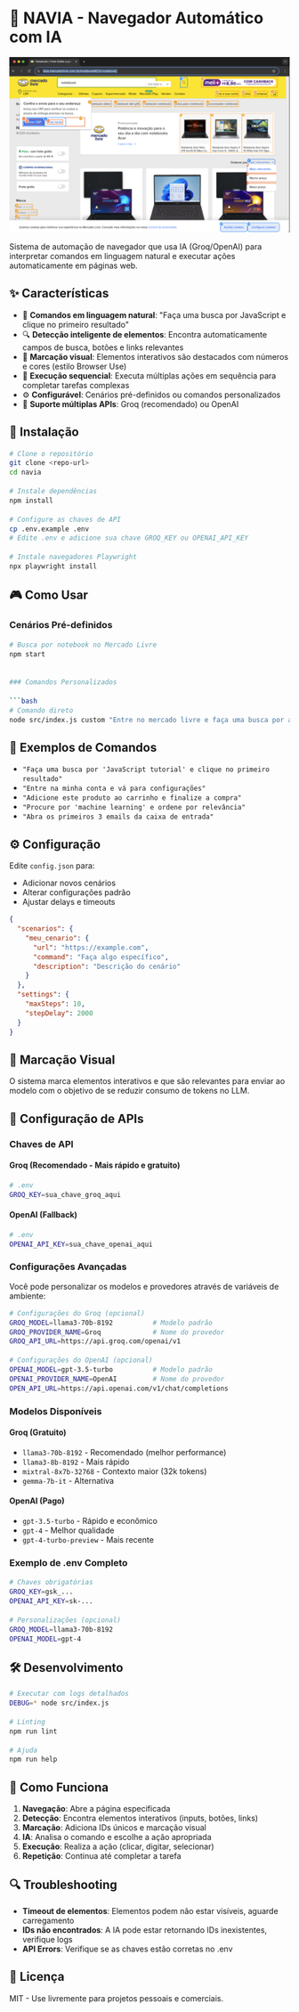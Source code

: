 # 🤖 NAVIA - Navegador Automático com IA

![NAVIA Banner](./assets/banner.png)

Sistema de automação de navegador que usa IA (Groq/OpenAI) para interpretar comandos em linguagem natural e executar ações automaticamente em páginas web.

## ✨ Características

- 🎯 **Comandos em linguagem natural**: "Faça uma busca por JavaScript e clique no primeiro resultado"
- 🔍 **Detecção inteligente de elementos**: Encontra automaticamente campos de busca, botões e links relevantes
- 🎨 **Marcação visual**: Elementos interativos são destacados com números e cores (estilo Browser Use)
- 🔄 **Execução sequencial**: Executa múltiplas ações em sequência para completar tarefas complexas
- ⚙️ **Configurável**: Cenários pré-definidos ou comandos personalizados
- 🚀 **Suporte múltiplas APIs**: Groq (recomendado) ou OpenAI

## 🚀 Instalação

```bash
# Clone o repositório
git clone <repo-url>
cd navia

# Instale dependências
npm install

# Configure as chaves de API
cp .env.example .env
# Edite .env e adicione sua chave GROQ_KEY ou OPENAI_API_KEY

# Instale navegadores Playwright
npx playwright install
```

## 🎮 Como Usar

### Cenários Pré-definidos

```bash
# Busca por notebook no Mercado Livre
npm start


### Comandos Personalizados

```bash
# Comando direto
node src/index.js custom "Entre no mercado livre e faça uma busca por ar condicionado, ordene pelo menor preço e clique no primeiro resultado para abrir o produto"
```

## 📝 Exemplos de Comandos

- `"Faça uma busca por 'JavaScript tutorial' e clique no primeiro resultado"`
- `"Entre na minha conta e vá para configurações"`
- `"Adicione este produto ao carrinho e finalize a compra"`
- `"Procure por 'machine learning' e ordene por relevância"`
- `"Abra os primeiros 3 emails da caixa de entrada"`

## ⚙️ Configuração

Edite `config.json` para:
- Adicionar novos cenários
- Alterar configurações padrão
- Ajustar delays e timeouts

```json
{
  "scenarios": {
    "meu_cenario": {
      "url": "https://example.com",
      "command": "Faça algo específico",
      "description": "Descrição do cenário"
    }
  },
  "settings": {
    "maxSteps": 10,
    "stepDelay": 2000
  }
}
```

## 🎨 Marcação Visual

O sistema marca elementos interativos e que são relevantes para enviar ao modelo com o objetivo de se reduzir consumo de tokens no LLM.

## 🔧 Configuração de APIs

### Chaves de API

#### Groq (Recomendado - Mais rápido e gratuito)
```bash
# .env
GROQ_KEY=sua_chave_groq_aqui
```

#### OpenAI (Fallback)
```bash
# .env  
OPENAI_API_KEY=sua_chave_openai_aqui
```

### Configurações Avançadas

Você pode personalizar os modelos e provedores através de variáveis de ambiente:

```bash
# Configurações do Groq (opcional)
GROQ_MODEL=llama3-70b-8192          # Modelo padrão
GROQ_PROVIDER_NAME=Groq             # Nome do provedor
GROQ_API_URL=https://api.groq.com/openai/v1

# Configurações do OpenAI (opcional)
OPENAI_MODEL=gpt-3.5-turbo          # Modelo padrão  
OPENAI_PROVIDER_NAME=OpenAI         # Nome do provedor
OPEN_API_URL=https://api.openai.com/v1/chat/completions
```

### Modelos Disponíveis

#### Groq (Gratuito)
- `llama3-70b-8192` - Recomendado (melhor performance)
- `llama3-8b-8192` - Mais rápido
- `mixtral-8x7b-32768` - Contexto maior (32k tokens)
- `gemma-7b-it` - Alternativa

#### OpenAI (Pago)
- `gpt-3.5-turbo` - Rápido e econômico
- `gpt-4` - Melhor qualidade
- `gpt-4-turbo-preview` - Mais recente

### Exemplo de .env Completo

```bash
# Chaves obrigatórias
GROQ_KEY=gsk_...
OPENAI_API_KEY=sk-...

# Personalizações (opcional)
GROQ_MODEL=llama3-70b-8192
OPENAI_MODEL=gpt-4
```

## 🛠️ Desenvolvimento

```bash
# Executar com logs detalhados
DEBUG=* node src/index.js

# Linting
npm run lint

# Ajuda
npm run help
```

## 🎯 Como Funciona

1. **Navegação**: Abre a página especificada
2. **Detecção**: Encontra elementos interativos (inputs, botões, links)
3. **Marcação**: Adiciona IDs únicos e marcação visual
4. **IA**: Analisa o comando e escolhe a ação apropriada  
5. **Execução**: Realiza a ação (clicar, digitar, selecionar)
6. **Repetição**: Continua até completar a tarefa

## 🔍 Troubleshooting

- **Timeout de elementos**: Elementos podem não estar visíveis, aguarde carregamento
- **IDs não encontrados**: A IA pode estar retornando IDs inexistentes, verifique logs
- **API Errors**: Verifique se as chaves estão corretas no .env

## 📄 Licença

MIT - Use livremente para projetos pessoais e comerciais.
